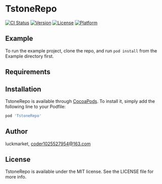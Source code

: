 # TstoneRepo

[![CI Status](http://img.shields.io/travis/luckmarket/TstoneRepo.svg?style=flat)](https://travis-ci.org/luckmarket/TstoneRepo)
[![Version](https://img.shields.io/cocoapods/v/TstoneRepo.svg?style=flat)](http://cocoapods.org/pods/TstoneRepo)
[![License](https://img.shields.io/cocoapods/l/TstoneRepo.svg?style=flat)](http://cocoapods.org/pods/TstoneRepo)
[![Platform](https://img.shields.io/cocoapods/p/TstoneRepo.svg?style=flat)](http://cocoapods.org/pods/TstoneRepo)

## Example

To run the example project, clone the repo, and run `pod install` from the Example directory first.

## Requirements

## Installation

TstoneRepo is available through [CocoaPods](http://cocoapods.org). To install
it, simply add the following line to your Podfile:

```ruby
pod 'TstoneRepo'
```

## Author

luckmarket, coder1025527954@163.com

## License

TstoneRepo is available under the MIT license. See the LICENSE file for more info.
